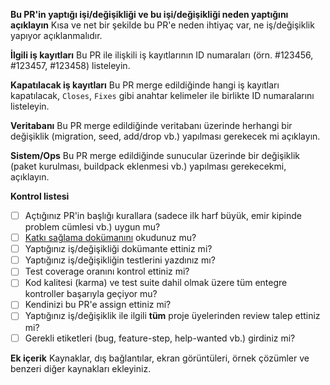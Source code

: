 **Bu PR'in yaptığı işi/değişikliği ve bu işi/değişikliği neden yaptığını açıklayın**
Kısa ve net bir şekilde bu PR'e neden ihtiyaç var, ne iş/değişiklik yapıyor açıklanmalıdır.

**İlgili iş kayıtları**
Bu PR ile ilişkili iş kayıtlarının ID numaraları (örn. #123456, #123457, #123458) listeleyin.

**Kapatılacak iş kayıtları**
Bu PR merge edildiğinde hangi iş kayıtları kapatılacak, `Closes`, `Fixes` gibi anahtar kelimeler ile birlikte ID numaralarını listeleyin.

**Veritabanı**
Bu PR merge edildiğinde veritabanı üzerinde herhangi bir değişiklik (migration, seed, add/drop vb.) yapılması gerekecek mi açıklayın.

**Sistem/Ops**
Bu PR merge edildiğinde sunucular üzerinde bir değişiklik (paket kurulması, buildpack eklenmesi vb.) yapılması gerekecekmi, açıklayın.

**Kontrol listesi**

* [ ] Açtığınız PR'in başlığı kurallara (sadece ilk harf büyük, emir kipinde problem cümlesi vb.) uygun mu?
* [ ] [Katkı sağlama dokümanını](https://github.com/omu/nokul/CONTRIBUTING.md) okudunuz mu?
* [ ] Yaptığınız iş/değişikliği dokümante ettiniz mi?
* [ ] Yaptığınız iş/değişikliğin testlerini yazdınız mı?
* [ ] Test coverage oranını kontrol ettiniz mi?
* [ ] Kod kalitesi (karma) ve test suite dahil olmak üzere tüm entegre kontroller başarıyla geçiyor mu?
* [ ] Kendinizi bu PR'e assign ettiniz mi?
* [ ] Yaptığınız iş/değişiklik ile ilgili **tüm** proje üyelerinden review talep ettiniz mi?
* [ ] Gerekli etiketleri (bug, feature-step, help-wanted vb.) girdiniz mi?

**Ek içerik**
Kaynaklar, dış bağlantılar, ekran görüntüleri, örnek çözümler ve benzeri diğer kaynakları ekleyiniz.
